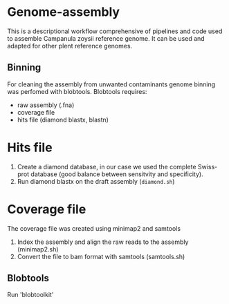 # Genome-assembly
This is a descriptional workflow comprehensive of pipelines and code used to assemble Campanula zoysii reference genome. It can be used and adapted for other plent reference genomes.
## Binning
For cleaning the assembly from unwanted contaminants genome binning was perfomed with blobtools. 
Blobtools requires: 
- raw assembly (.fna)
- coverage file
- hits file (diamond blastx, blastn)

# Hits file
1. Create a diamond database, in our case we used the complete Swiss-prot database (good balance between sensitvity and specificity).
2. Run diamond blastx on the draft assembly (`diamond.sh`)

# Coverage file
The coverage file was created using minimap2 and samtools
1. Index the assembly and align the raw reads to the assembly (minimap2.sh)
2. Convert the file to bam format with samtools (samtools.sh)

## Blobtools
Run 'blobtoolkit'
